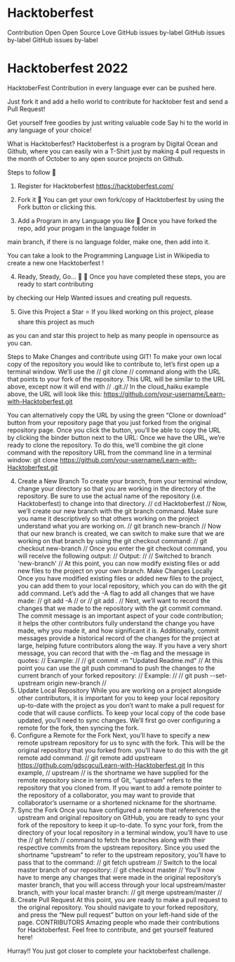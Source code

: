 # Hacktoberfest
Contribution Open Open Source Love GitHub issues by-label GitHub issues by-label GitHub issues by-label

# Hacktoberfest 2022

HacktoberFest Contribution in every language ever can be pushed here.

Just fork it and add a hello world to contribute for hacktober fest and send a Pull Request!

Get yourself free goodies by just writing valuable code
Say hi to the world in any language of your choice!

What is Hacktoberfest?
Hacktoberfest is a program by Digital Ocean and Github, where you can easily win a T-Shirt just by making 4 pull requests in the month of October to any open source projects on Github.

Steps to follow 📜
1. Register for Hacktoberfest
https://hacktoberfest.com/
2. Fork it 🍴
You can get your own fork/copy of Hacktoberfest by using the Fork button or clicking this.

3. Add a Program in any Language you like 🐇
Once you have forked the repo, add your progam in the language folder in

main branch, if there is no language folder, make one, then add into it.

You can take a look to the Programming Language List in Wikipedia to create a new one Hacktoberfest !

4. Ready, Steady, Go... 🐢 🐇
Once you have completed these steps, you are ready to start contributing

by checking our Help Wanted issues and creating pull requests.

5. Give this Project a Star ⭐
If you liked working on this project, please share this project as much

as you can and star this project to help as many people in opensource as you can.


Steps to Make Changes and contribute using GIT!
To make your own local copy of the repository you would like to contribute to, let’s first open up a terminal window.
We’ll use the // git clone // command along with the URL that points to your fork of the repository.
This URL will be similar to the URL above, except now it will end with // .git.// In the cloud_haiku example above, the URL will look like this:
https://github.com/your-username/Learn-with-Hacktoberfest.git

You can alternatively copy the URL by using the green “Clone or download” button from your repository page that you just forked from the original repository page. Once you click the button, you’ll be able to copy the URL by clicking the binder button next to the URL:
Once we have the URL, we’re ready to clone the repository. To do this, we’ll combine the git clone command with the repository URL from the command line in a terminal window:
git clone https://github.com/your-username/Learn-with-Hacktoberfest.git

4. Create a New Branch
To create your branch, from your terminal window, change your directory so that you are working in the directory of the repository. Be sure to use the actual name of the repository (i.e. Hacktoberfest) to change into that directory.
// cd Hacktoberfest //
Now, we’ll create our new branch with the git branch command. Make sure you name it descriptively so that others working on the project understand what you are working on.
// git branch new-branch //
Now that our new branch is created, we can switch to make sure that we are working on that branch by using the git checkout command:
// git checkout new-branch //
Once you enter the git checkout command, you will receive the following output:
// Output: //
// Switched to branch 'new-branch' //
At this point, you can now modify existing files or add new files to the project on your own branch.
Make Changes Locally
Once you have modified existing files or added new files to the project, you can add them to your local repository, which you can do with the git add command. Let’s add the -A flag to add all changes that we have made:
// git add -A // or // git add . //
Next, we’ll want to record the changes that we made to the repository with the git commit command.
The commit message is an important aspect of your code contribution; it helps the other contributors fully understand the change you have made, why you made it, and how significant it is. Additionally, commit messages provide a historical record of the changes for the project at large, helping future contributors along the way.
If you have a very short message, you can record that with the -m flag and the message in quotes:
// Example: //
// git commit -m "Updated Readme.md" //
At this point you can use the git push command to push the changes to the current branch of your forked repository:
// Example: //
// git push --set-upstream origin new-branch //
5. Update Local Repository
While you are working on a project alongside other contributors, it is important for you to keep your local repository up-to-date with the project as you don’t want to make a pull request for code that will cause conflicts. To keep your local copy of the code base updated, you’ll need to sync changes.
We’ll first go over configuring a remote for the fork, then syncing the fork.
6. Configure a Remote for the Fork
Next, you’ll have to specify a new remote upstream repository for us to sync with the fork. This will be the original repository that you forked from. you’ll have to do this with the git remote add command.
// git remote add upstream https://github.com/gdscgcu/Learn-with-Hacktoberfest.git
In this example, // upstream // is the shortname we have supplied for the remote repository since in terms of Git, “upstream” refers to the repository that you cloned from. If you want to add a remote pointer to the repository of a collaborator, you may want to provide that collaborator’s username or a shortened nickname for the shortname.
7. Sync the Fork
Once you have configured a remote that references the upstream and original repository on GitHub, you are ready to sync your fork of the repository to keep it up-to-date.
To sync your fork, from the directory of your local repository in a terminal window, you’ll have to use the // git fetch // command to fetch the branches along with their respective commits from the upstream repository. Since you used the shortname “upstream” to refer to the upstream repository, you’ll have to pass that to the command:
// git fetch upstream //
Switch to the local master branch of our repository:
// git checkout master //
You’ll now have to merge any changes that were made in the original repository’s master branch, that you will access through your local upstream/master branch, with your local master branch:
// git merge upstream/master //
8. Create Pull Request
At this point, you are ready to make a pull request to the original repository.
You should navigate to your forked repository, and press the “New pull request” button on your left-hand side of the page.
CONTRIBUTORS
Amazing people who made their contributions for Hacktoberfest. Feel free to contribute, and get yourself featured here!


Hurray!! You just got closer to complete your hacktoberfest challenge.
